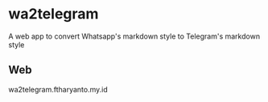 # wa2telegram

A web app to convert Whatsapp's markdown style to Telegram's markdown style

## Web
wa2telegram.ftharyanto.my.id